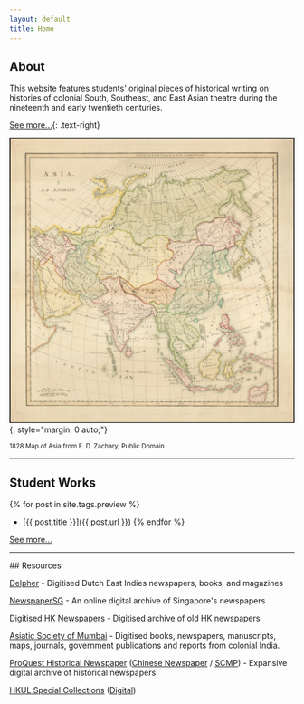 ```yaml
---
layout: default
title: Home
---
```


## About

This website features students' original pieces of historical writing on histories of colonial South, Southeast, and East Asian theatre during the nineteenth and early twentieth centuries.

[See more...](/about){: .text-right}

![](/assets/home1.webp){: style="margin: 0 auto;"}
<p class="right" style="font-size: 80%">1828 Map of Asia from F. D. Zachary, Public Domain</p>

<hr>

## Student Works

{% for post in site.tags.preview %}
-  [{{ post.title }}]({{ post.url }})
{% endfor %}

[See more...](/studentworks)

<hr>

<div id="resources"></div>
## Resources

[Delpher][1] - Digitised Dutch East Indies newspapers, books, and magazines

[NewspaperSG][2] - An online digital archive of Singapore's newspapers

[Digitised HK Newspapers][3] - Digitised archive of old HK newspapers

[Asiatic Society of Mumbai][4] - Digitised books, newspapers, manuscripts, maps, journals, government publications and reports from colonial India.

[ProQuest Historical Newspaper][5] ([Chinese Newspaper][6] / [SCMP][7]) - Expansive digital archive of historical newspapers

[HKUL Special Collections][8] ([Digital][9])

[1]: https://www.delpher.nl/
[2]: https://eresources.nlb.gov.sg/newspapers/
[3]: https://eresources.nlb.gov.sg/newspapers/
[4]: https://www.granthsanjeevani.com/jspui/
[5]: https://about.proquest.com/products-services/pq-hist-news.html
[6]: https://search-proquest-com.eproxy.lib.hku.hk/hnpchinesecollection/news/fromDatabasesLayer/databases
[7]: https://search-proquest-com.eproxy.lib.hku.hk/hnpsouthchinamorningpost/databases?accountid=14548
[8]: https://lib.hku.hk/hkspc/collections.html
[9]: https://lib.hku.hk/hkspc/HK-Studies.html
